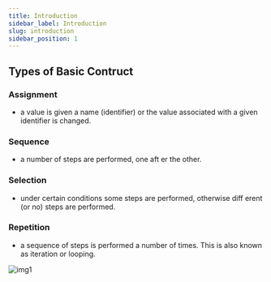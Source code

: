 ```yaml
---
title: Introduction
sidebar_label: Introduction
slug: introduction
sidebar_position: 1
---
```


## Types of Basic Contruct

### Assignment

- a value is given a name (identifier) or the value associated with a given identifier is changed.

### Sequence

- a number of steps are performed, one aft er the other.

### Selection

- under certain conditions some steps are performed, otherwise diff erent (or no) steps are performed.

### Repetition

- a sequence of steps is performed a number of times. This is also known as
iteration or looping.

![img1](https://cdn.discordapp.com/attachments/1163847683207856178/1163847822660083722/image.png?ex=654110c0&is=652e9bc0&hm=2f97331464bea255bbf5d497b7b4917b69c7b15d116294c9fa25a117a40fb781&)



